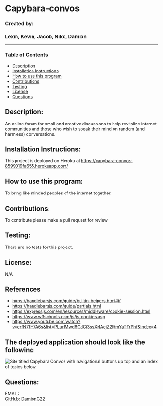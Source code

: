# **Capybara-convos**  
### Created by:  
### Lexin, Kevin, Jacob, Niko, Damion  
_________________________
### Table of Contents
  - [Description](#description)
  - [Installation Instructions](#installation-instructions)
  - [How to use this program](#how-to-use-this-program)
  - [Contributions](#contributions)
  - [Testing](#testing)
  - [License](#license)
  - [Questions](#questions)



## **Description:**  
An online forum for small and creative discussions to help revitalize internet communities and those who wish to speak their mind on random (and harmless) conversations.  


## **Installation Instructions:**     
This project is deployed on Heroku at https://capybara-convos-8599019fa655.herokuapp.com/  
  

## **How to use this program:**  
To bring like minded peoples of the internet together.  


## **Contributions:**  
To contribute please make a pull request for review  


## **Testing:**  
There are no tests for this project.  


## **License:**
N/A

## References
* https://handlebarsjs.com/guide/builtin-helpers.html#if
* https://handlebarsjs.com/guide/partials.html
* https://expressjs.com/en/resources/middleware/cookie-session.html
* https://www.w3schools.com/js/js_cookies.asp
* https://www.youtube.com/watch?v=erfN7fH7A6s&list=PLurIMwd6GdCi3ssXNAcjZ2l5mYaTfYPhf&index=4

## The deployed application should look like the following   
![Site titled Capybara Convos with navigational buttons up top and an index of topics below.]([assets/images/screenshot.png](https://cdn.discordapp.com/attachments/851070061606731779/1136853248335155220/image.png))




## Questions:  
EMAIL: [](mailto:)  
GitHub: [DamionG22](https://github.com/DamionG22)
  
